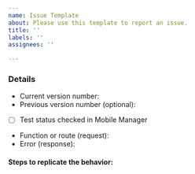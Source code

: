```yaml
---
name: Issue Template
about: Please use this template to report an issue.
title: ''
labels: ''
assignees: ''

---
```


### Details
- Current version number: 
- Previous version number (optional): 
- [ ] Test status checked in Mobile Manager
- Function or route (request): 
- Error (response):

#### Steps to replicate the behavior:
